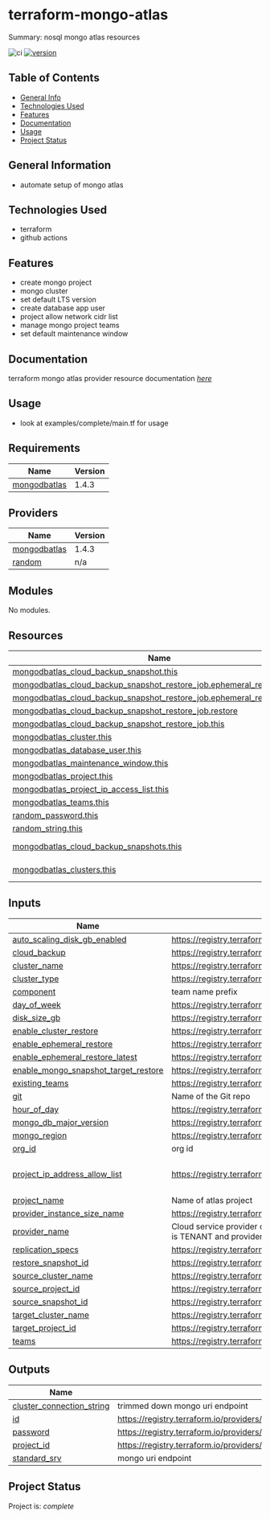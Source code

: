 # terraform-mongo-atlas #

Summary: nosql mongo atlas resources

![ci](https://github.com/conventional-changelog/standard-version/workflows/ci/badge.svg)
[![version](https://img.shields.io/badge/version-1.x-yellow.svg)](https://semver.org)

## Table of Contents
* [General Info](#general-information)
* [Technologies Used](#technologies-used)
* [Features](#Features)
* [Documentation](#Documentation)
* [Usage](#usage)
* [Project Status](#project-status)

## General Information
- automate setup of mongo atlas

## Technologies Used
- terraform
- github actions

## Features

* create mongo project
* mongo cluster
* set default LTS version 
* create database app user
* project allow network cidr list
* manage mongo project teams
* set default maintenance window

## Documentation

terraform mongo atlas provider resource documentation  [_here_](https://registry.terraform.io/providers/mongodb/mongodbatlas/latest/docs)

## Usage

* look at examples/complete/main.tf for usage 

<!-- BEGIN_TF_DOCS -->
## Requirements

| Name | Version |
|------|---------|
| <a name="requirement_mongodbatlas"></a> [mongodbatlas](#requirement\_mongodbatlas) | 1.4.3 |

## Providers

| Name | Version |
|------|---------|
| <a name="provider_mongodbatlas"></a> [mongodbatlas](#provider\_mongodbatlas) | 1.4.3 |
| <a name="provider_random"></a> [random](#provider\_random) | n/a |

## Modules

No modules.

## Resources

| Name | Type |
|------|------|
| [mongodbatlas_cloud_backup_snapshot.this](https://registry.terraform.io/providers/mongodb/mongodbatlas/1.4.3/docs/resources/cloud_backup_snapshot) | resource |
| [mongodbatlas_cloud_backup_snapshot_restore_job.ephemeral_restore](https://registry.terraform.io/providers/mongodb/mongodbatlas/1.4.3/docs/resources/cloud_backup_snapshot_restore_job) | resource |
| [mongodbatlas_cloud_backup_snapshot_restore_job.ephemeral_restore_latest](https://registry.terraform.io/providers/mongodb/mongodbatlas/1.4.3/docs/resources/cloud_backup_snapshot_restore_job) | resource |
| [mongodbatlas_cloud_backup_snapshot_restore_job.restore](https://registry.terraform.io/providers/mongodb/mongodbatlas/1.4.3/docs/resources/cloud_backup_snapshot_restore_job) | resource |
| [mongodbatlas_cloud_backup_snapshot_restore_job.this](https://registry.terraform.io/providers/mongodb/mongodbatlas/1.4.3/docs/resources/cloud_backup_snapshot_restore_job) | resource |
| [mongodbatlas_cluster.this](https://registry.terraform.io/providers/mongodb/mongodbatlas/1.4.3/docs/resources/cluster) | resource |
| [mongodbatlas_database_user.this](https://registry.terraform.io/providers/mongodb/mongodbatlas/1.4.3/docs/resources/database_user) | resource |
| [mongodbatlas_maintenance_window.this](https://registry.terraform.io/providers/mongodb/mongodbatlas/1.4.3/docs/resources/maintenance_window) | resource |
| [mongodbatlas_project.this](https://registry.terraform.io/providers/mongodb/mongodbatlas/1.4.3/docs/resources/project) | resource |
| [mongodbatlas_project_ip_access_list.this](https://registry.terraform.io/providers/mongodb/mongodbatlas/1.4.3/docs/resources/project_ip_access_list) | resource |
| [mongodbatlas_teams.this](https://registry.terraform.io/providers/mongodb/mongodbatlas/1.4.3/docs/resources/teams) | resource |
| [random_password.this](https://registry.terraform.io/providers/hashicorp/random/latest/docs/resources/password) | resource |
| [random_string.this](https://registry.terraform.io/providers/hashicorp/random/latest/docs/resources/string) | resource |
| [mongodbatlas_cloud_backup_snapshots.this](https://registry.terraform.io/providers/mongodb/mongodbatlas/1.4.3/docs/data-sources/cloud_backup_snapshots) | data source |
| [mongodbatlas_clusters.this](https://registry.terraform.io/providers/mongodb/mongodbatlas/1.4.3/docs/data-sources/clusters) | data source |

## Inputs

| Name | Description | Type | Default | Required |
|------|-------------|------|---------|:--------:|
| <a name="input_auto_scaling_disk_gb_enabled"></a> [auto\_scaling\_disk\_gb\_enabled](#input\_auto\_scaling\_disk\_gb\_enabled) | https://registry.terraform.io/providers/mongodb/mongodbatlas/latest/docs/resources/cluster#auto_scaling_disk_gb_enabled | `bool` | `false` | no |
| <a name="input_cloud_backup"></a> [cloud\_backup](#input\_cloud\_backup) | https://registry.terraform.io/providers/mongodb/mongodbatlas/latest/docs/resources/cluster#cloud_backup | `bool` | `false` | no |
| <a name="input_cluster_name"></a> [cluster\_name](#input\_cluster\_name) | https://registry.terraform.io/providers/mongodb/mongodbatlas/latest/docs/resources/cluster#name | `string` | n/a | yes |
| <a name="input_cluster_type"></a> [cluster\_type](#input\_cluster\_type) | https://registry.terraform.io/providers/mongodb/mongodbatlas/latest/docs/resources/cluster#cluster_type | `string` | `"REPLICASET"` | no |
| <a name="input_component"></a> [component](#input\_component) | team name prefix | `string` | `"team"` | no |
| <a name="input_day_of_week"></a> [day\_of\_week](#input\_day\_of\_week) | https://registry.terraform.io/providers/mongodb/mongodbatlas/latest/docs/resources/maintenance_window#day_of_week | `number` | `1` | no |
| <a name="input_disk_size_gb"></a> [disk\_size\_gb](#input\_disk\_size\_gb) | https://registry.terraform.io/providers/mongodb/mongodbatlas/latest/docs/resources/cluster#disk_size_gb | `number` | `null` | no |
| <a name="input_enable_cluster_restore"></a> [enable\_cluster\_restore](#input\_enable\_cluster\_restore) | https://registry.terraform.io/providers/mongodb/mongodbatlas/latest/docs/data-sources/cloud_backup_snapshot_restore_job | `bool` | `false` | no |
| <a name="input_enable_ephemeral_restore"></a> [enable\_ephemeral\_restore](#input\_enable\_ephemeral\_restore) | https://registry.terraform.io/providers/mongodb/mongodbatlas/latest/docs/resources/cloud_provider_snapshot_restore_job | `bool` | `false` | no |
| <a name="input_enable_ephemeral_restore_latest"></a> [enable\_ephemeral\_restore\_latest](#input\_enable\_ephemeral\_restore\_latest) | https://registry.terraform.io/providers/mongodb/mongodbatlas/latest/docs/resources/cloud_provider_snapshot_restore_job | `bool` | `false` | no |
| <a name="input_enable_mongo_snapshot_target_restore"></a> [enable\_mongo\_snapshot\_target\_restore](#input\_enable\_mongo\_snapshot\_target\_restore) | https://registry.terraform.io/providers/mongodb/mongodbatlas/latest/docs/resources/cloud_provider_snapshot_restore_job | `bool` | `false` | no |
| <a name="input_existing_teams"></a> [existing\_teams](#input\_existing\_teams) | https://registry.terraform.io/providers/mongodb/mongodbatlas/latest/docs/resources/team#name | `map(any)` | `{}` | no |
| <a name="input_git"></a> [git](#input\_git) | Name of the Git repo | `string` | n/a | yes |
| <a name="input_hour_of_day"></a> [hour\_of\_day](#input\_hour\_of\_day) | https://registry.terraform.io/providers/mongodb/mongodbatlas/latest/docs/resources/maintenance_window#hour_of_day | `number` | `6` | no |
| <a name="input_mongo_db_major_version"></a> [mongo\_db\_major\_version](#input\_mongo\_db\_major\_version) | https://registry.terraform.io/providers/mongodb/mongodbatlas/latest/docs/resources/cluster#mongo_db_major_version | `string` | `"5.0"` | no |
| <a name="input_mongo_region"></a> [mongo\_region](#input\_mongo\_region) | https://registry.terraform.io/providers/mongodb/mongodbatlas/latest/docs/resources/cluster#provider_region_name | `string` | `"US_EAST_1"` | no |
| <a name="input_org_id"></a> [org\_id](#input\_org\_id) | org id | `string` | n/a | yes |
| <a name="input_project_ip_address_allow_list"></a> [project\_ip\_address\_allow\_list](#input\_project\_ip\_address\_allow\_list) | https://registry.terraform.io/providers/mongodb/mongodbatlas/latest/docs/resources/project_ip_access_list#ip_address | `list(any)` | <pre>[<br>  "0.0.0.0/0"<br>]</pre> | no |
| <a name="input_project_name"></a> [project\_name](#input\_project\_name) | Name of atlas project | `string` | n/a | yes |
| <a name="input_provider_instance_size_name"></a> [provider\_instance\_size\_name](#input\_provider\_instance\_size\_name) | https://registry.terraform.io/providers/mongodb/mongodbatlas/latest/docs/resources/cluster#provider_instance_size_name | `string` | `"M0"` | no |
| <a name="input_provider_name"></a> [provider\_name](#input\_provider\_name) | Cloud service provider on which the server for a multi-tenant cluster is provisioned. This setting is only valid when providerSetting.providerName is TENANT and providerSetting.instanceSizeName is M2 or M5. The possible values are: AWS, GCP, AZURE | `string` | `""` | no |
| <a name="input_replication_specs"></a> [replication\_specs](#input\_replication\_specs) | https://registry.terraform.io/providers/mongodb/mongodbatlas/latest/docs/resources/cluster#replication_specs | `list(map(any))` | `null` | no |
| <a name="input_restore_snapshot_id"></a> [restore\_snapshot\_id](#input\_restore\_snapshot\_id) | https://registry.terraform.io/providers/mongodb/mongodbatlas/latest/docs/data-sources/cloud_backup_snapshot_restore_job#snapshot_id | `string` | `null` | no |
| <a name="input_source_cluster_name"></a> [source\_cluster\_name](#input\_source\_cluster\_name) | https://registry.terraform.io/providers/mongodb/mongodbatlas/latest/docs/data-sources/cloud_backup_snapshot_restore_job#cluster_name | `string` | `null` | no |
| <a name="input_source_project_id"></a> [source\_project\_id](#input\_source\_project\_id) | https://registry.terraform.io/providers/mongodb/mongodbatlas/latest/docs/data-sources/cloud_backup_snapshot_restore_job#project_id | `string` | `null` | no |
| <a name="input_source_snapshot_id"></a> [source\_snapshot\_id](#input\_source\_snapshot\_id) | https://registry.terraform.io/providers/mongodb/mongodbatlas/latest/docs/data-sources/cloud_backup_snapshot_restore_job#snapshot_id | `string` | `null` | no |
| <a name="input_target_cluster_name"></a> [target\_cluster\_name](#input\_target\_cluster\_name) | https://registry.terraform.io/providers/mongodb/mongodbatlas/latest/docs/resources/cloud_provider_snapshot_restore_job#target_cluster_name | `string` | `null` | no |
| <a name="input_target_project_id"></a> [target\_project\_id](#input\_target\_project\_id) | https://registry.terraform.io/providers/mongodb/mongodbatlas/latest/docs/resources/cloud_provider_snapshot_restore_job#project_id | `string` | `null` | no |
| <a name="input_teams"></a> [teams](#input\_teams) | https://registry.terraform.io/providers/mongodb/mongodbatlas/latest/docs/resources/team#name | `map(any)` | `{}` | no |

## Outputs

| Name | Description |
|------|-------------|
| <a name="output_cluster_connection_string"></a> [cluster\_connection\_string](#output\_cluster\_connection\_string) | trimmed down mongo uri endpoint |
| <a name="output_id"></a> [id](#output\_id) | https://registry.terraform.io/providers/mongodb/mongodbatlas/latest/docs/resources/project#id |
| <a name="output_password"></a> [password](#output\_password) | https://registry.terraform.io/providers/hashicorp/random/latest/docs/resources/password |
| <a name="output_project_id"></a> [project\_id](#output\_project\_id) | https://registry.terraform.io/providers/mongodb/mongodbatlas/latest/docs/resources/project#id |
| <a name="output_standard_srv"></a> [standard\_srv](#output\_standard\_srv) | mongo uri endpoint |
<!-- END_TF_DOCS -->

## Project Status
Project is: _complete_ 

